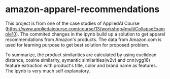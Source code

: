 # amazon-apparel-recommendations

This project is from one of the case studies of AppliedAI Course (https://www.appliedaicourse.com/course/13/workshop#multiCollapseExample10). The commited changes in the ipynb build up a solution to get apparel recommendations from Amazon's products. The data from Amazon.com is used for learning purpose to get best solution for proposed problem.

To summarize, the product similarities are calculated by using euclidean distance, cosine similarity, symantic similarities(w2v) and cnn(vgg16) feature extraction with product's title, color and brand name as features. The ipynb is very much self explanatory.

